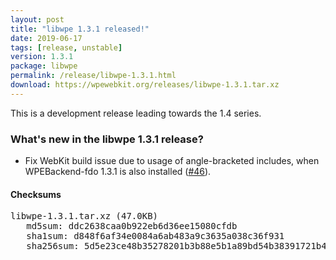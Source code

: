 ```yaml
---
layout: post
title: "libwpe 1.3.1 released!"
date: 2019-06-17
tags: [release, unstable]
version: 1.3.1
package: libwpe
permalink: /release/libwpe-1.3.1.html
download: https://wpewebkit.org/releases/libwpe-1.3.1.tar.xz
---
```


This is a development release leading towards the 1.4 series.

### What's new in the libwpe 1.3.1 release?

- Fix WebKit build issue due to usage of angle-bracketed includes, when WPEBackend-fdo 1.3.1 is also installed ([#46](https://github.com/WebPlatformForEmbedded/libwpe/pull/46)).

#### Checksums

<pre>
libwpe-1.3.1.tar.xz (47.0KB)
   md5sum: ddc2638caa0b922eb6d36ee15080cfdb
   sha1sum: d848f6af34e0084a6ab483a9c3635a038c36f931
   sha256sum: 5d5e23ce48b35278201b3b88e5b1a89bd54b38391721b4e74ce472c3905df8b0
</pre>

